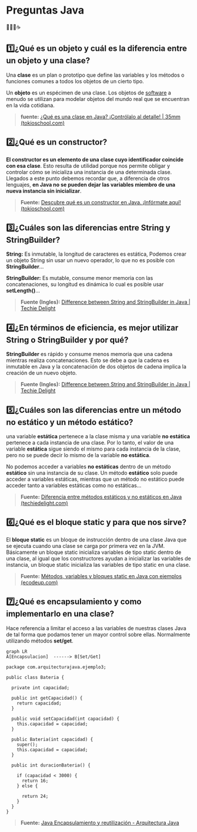 # Preguntas Java
📕📘📗☕
## 1️⃣¿Qué es un objeto y cuál es la diferencia entre un objeto y una clase?
Una  **clase**  es un plan o prototipo que define las variables y los métodos o funciones comunes a todos los objetos de un cierto tipo.

Un **objeto**  es un espécimen de una clase. Los objetos de  [software](https://www.tokioschool.com/noticias/el-software/) a menudo se utilizan para modelar objetos del mundo real que se encuentran en la vida cotidiana.
> **fuente:** [¿Qué es una clase en Java? ¡Contrólalo al detalle! | 35mm (tokioschool.com)](https://www.tokioschool.com/noticias/que-es-clase-java/)

## 2️⃣¿Qué es un constructor?
**El constructor es un elemento de una clase cuyo identificador coincide con esa clase**. Esto resulta de utilidad porque nos permite obligar y controlar cómo se inicializa una instancia de una determinada clase. Llegados a este punto debemos recordar que, a diferencia de otros lenguajes, **en Java no se pueden dejar las variables miembro de una nueva instancia sin inicializar**.

> **Fuente:** [Descubre qué es un constructor en Java. ¡Infórmate aquí! (tokioschool.com)](https://www.tokioschool.com/noticias/que-es-constructor-java/)

## 3️⃣¿Cuáles son las diferencias entre String y StringBuilder?
**String:** Es inmutable, la longitud de caracteres es estática, Podemos crear un objeto String sin usar un nuevo operador, lo que no es posible con **StringBuilder**...

**StringBuilder:** Es mutable, consume menor memoria con las concatenaciones, su longitud es dinámica lo cual es posible usar **setLength()**...

> **Fuente (Ingles):** [Difference between String and StringBuilder in Java | Techie Delight](https://www.techiedelight.com/difference-between-string-stringbuilder-java/)
## 4️⃣¿En términos de eficiencia, es mejor utilizar String o StringBuilder y por qué?
**StringBuilder** es rápido y consume menos memoria que una cadena mientras realiza concatenaciones. Esto se debe a que la cadena es inmutable en Java y la concatenación de dos objetos de cadena implica la creación de un nuevo objeto.

> **Fuente (Ingles):** [Difference between String and StringBuilder in Java | Techie Delight](https://www.techiedelight.com/difference-between-string-stringbuilder-java/)
> 
## 5️⃣¿Cuáles son las diferencias entre un método no estático y un método estático?
una variable **estática** pertenece a la clase misma y una variable **no estática** pertenece a cada instancia de una clase. Por lo tanto, el valor de una variable **estática** sigue siendo el mismo para cada instancia de la clase, pero no se puede decir lo mismo de la variable **no estática**.

No podemos acceder a variables **no estáticas** dentro de un método **estático** sin una instancia de su clase. Un método **estático** solo puede acceder a variables estáticas, mientras que un método no estático puede acceder tanto a variables estáticas como no estáticas...

> **Fuente:** [Diferencia entre métodos estáticos y no estáticos en Java (techiedelight.com)](https://www.techiedelight.com/es/difference-between-static-and-non-static-method-java/)
## 6️⃣¿Qué es el bloque static y para que nos sirve?
El **bloque static** es un bloque de instrucción dentro de una clase Java que se ejecuta cuando una clase se carga por primera vez en la JVM. Básicamente un bloque static inicializa variables de tipo static dentro de una clase, al igual que los constructores ayudan a inicializar las variables de instancia, un bloque static inicializa las variables de tipo static en una clase.

> **Fuente:** [Métodos, variables y bloques static en Java con ejemplos (ecodeup.com)](https://www.ecodeup.com/metodos-variables-y-bloques-static-en-java-con-ejemplos/#:~:text=El%20bloque%20static%20es%20un,primera%20vez%20en%20la%20JVM.)
## 7️⃣¿Qué es encapsulamiento y como implementarlo en una clase?

Hace referencia a limitar el acceso a las variables de nuestras clases Java de tal forma que podamos tener un mayor control sobre ellas. Normalmente utilizando métodos **set/get**.

```mermaid
graph LR
A[Encapsulacion]  ------> B[Set/Get]

```
```
package com.arquitecturajava.ejemplo3;

public class Bateria {

  private int capacidad;

  public int getCapacidad() {
    return capacidad;
  }

  public void setCapacidad(int capacidad) {
    this.capacidad = capacidad;
  }

  public Bateria(int capacidad) {
    super();
    this.capacidad = capacidad;
  }

  public int duracionBateria() {

    if (capacidad < 3000) {
      return 16;
    } else {

      return 24;
    }
  }
}
```
> **Fuente:** [Java Encapsulamiento y reutilización - Arquitectura Java](https://www.arquitecturajava.com/java-encapsulamiento-y-reutilizacion/)
